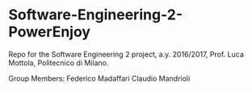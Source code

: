 # Software-Engineering-2-PowerEnjoy

Repo for the Software Engineering 2 project, a.y. 2016/2017, Prof. Luca Mottola, Politecnico di Milano.

Group Members:
Federico Madaffari
Claudio Mandrioli
